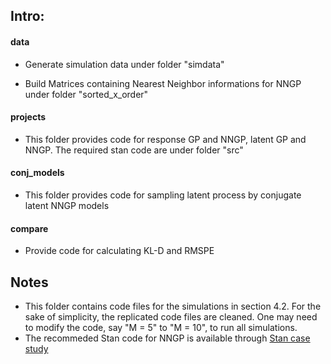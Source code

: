 
Intro:
------------------
#### data

* Generate simulation data under folder "simdata"

* Build Matrices containing Nearest Neighbor informations for NNGP under folder "sorted_x_order"

#### projects

* This folder provides code for response GP and NNGP, latent GP and NNGP. The required stan code are under folder "src"

#### conj_models

* This folder provides code for sampling latent process by conjugate latent NNGP models

#### compare

* Provide code for calculating KL-D and RMSPE


Notes
---------
* This folder contains code files for the simulations in section 4.2. For the sake of simplicity, the replicated code files are cleaned. One may need to modify the code, say "M = 5" to "M = 10", to run all simulations.
* The recommeded Stan code for NNGP is available through [Stan case study](http://mc-stan.org/users/documentation/case-studies/nngp.html)






